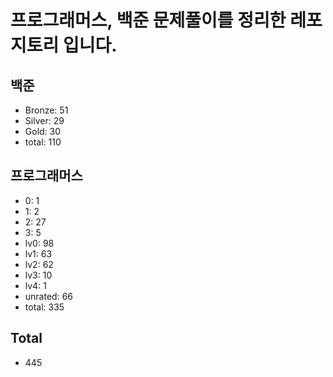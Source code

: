 # 프로그래머스, 백준 문제풀이를 정리한 레포지토리 입니다. 

## 백준
- Bronze: 51
- Silver: 29
- Gold: 30
- total: 110

## 프로그래머스
- 0: 1
- 1: 2
- 2: 27
- 3: 5
- lv0: 98
- lv1: 63
- lv2: 62
- lv3: 10
- lv4: 1
- unrated: 66
- total: 335

## Total
- 445
